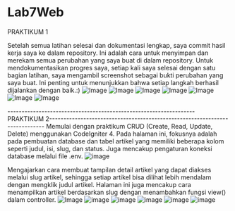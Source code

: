 # Lab7Web

PRAKTIKUM 1

Setelah semua latihan selesai dan dokumentasi lengkap, saya commit hasil kerja saya ke dalam repository. Ini adalah cara untuk menyimpan dan merekam semua perubahan yang saya buat di dalam repository. Untuk mendokumentasikan progres saya, setiap kali saya selesai dengan satu bagian latihan, saya mengambil screenshot sebagai bukti perubahan yang saya buat. Ini penting untuk menunjukkan bahwa setiap langkah berhasil dijalankan dengan baik.:)
![Image](https://github.com/user-attachments/assets/60de252d-f3e5-49c0-8687-b0b7633c4a45)
![Image](https://github.com/user-attachments/assets/213c2197-52cc-4dc3-aad5-44ea1096ff0d)
![Image](https://github.com/user-attachments/assets/c20f7495-df79-4cdf-bca6-e119e11d2f77)
![Image](https://github.com/user-attachments/assets/117bc3f2-0c3e-4366-8742-17b771672a53)
![Image](https://github.com/user-attachments/assets/86c3d566-faa4-40c8-ba48-a2c38d3c7aef)
![Image](https://github.com/user-attachments/assets/51d5cc77-b65c-47b7-bd2a-ef59760e9c95)
![Image](https://github.com/user-attachments/assets/f5c4bbf7-898d-4fd6-bde1-74d389ce1ea4)

------------------------------------------------------------------PRAKTIKUM 2----------------------------------------------------------------------------
Memulai dengan praktikum CRUD (Create, Read, Update, Delete) menggunakan CodeIgniter 4. Pada halaman ini, fokusnya adalah pada pembuatan database dan tabel artikel yang memiliki beberapa kolom seperti judul, isi, slug, dan status. Juga mencakup pengaturan koneksi database melalui file .env.
![image](https://github.com/user-attachments/assets/20dfd2f5-1f32-47b7-b82f-a44e1f02d9e5)

Mengajarkan cara membuat tampilan detail artikel yang dapat diakses melalui slug artikel, sehingga setiap artikel bisa dilihat lebih mendalam dengan mengklik judul artikel. Halaman ini juga mencakup cara menampilkan artikel berdasarkan slug dengan menambahkan fungsi view() dalam controller.
![Image](https://github.com/user-attachments/assets/bdedabea-46b9-4a09-9dc6-049e28ca19b7)
![image](https://github.com/user-attachments/assets/c4941d15-2cdb-46af-abff-d795995857a8)
![image](https://github.com/user-attachments/assets/c3e0bf21-f992-4f3d-8628-02139c393d8e)
![image](https://github.com/user-attachments/assets/2a8bbf81-148b-47d7-850f-43d2799804cb)
![image](https://github.com/user-attachments/assets/e57d903f-c858-4b56-8cde-3f11be3963f7)
![image](https://github.com/user-attachments/assets/7d04bf62-b70c-4867-beea-3c334c8447da)




